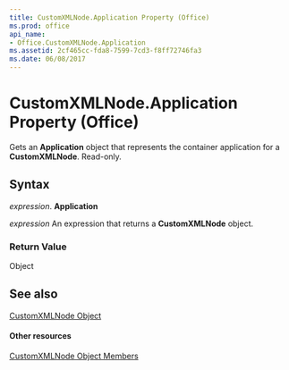 ```yaml
---
title: CustomXMLNode.Application Property (Office)
ms.prod: office
api_name:
- Office.CustomXMLNode.Application
ms.assetid: 2cf465cc-fda8-7599-7cd3-f8ff72746fa3
ms.date: 06/08/2017
---
```



# CustomXMLNode.Application Property (Office)

Gets an  **Application** object that represents the container application for a **CustomXMLNode**. Read-only.


## Syntax

 _expression_. **Application**

 _expression_ An expression that returns a **CustomXMLNode** object.


### Return Value

Object


## See also


[CustomXMLNode Object](customxmlnode-object-office.md)
#### Other resources


[CustomXMLNode Object Members](customxmlnode-members-office.md)

